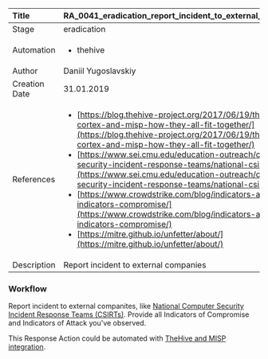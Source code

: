 | Title          | RA_0041_eradication_report_incident_to_external_companies                                                                                                      |
|:---------------|:-----------------------------------------------------------------------------------------------------------------|
| Stage    | eradication                                                            |
| Automation | <ul><li>thehive</li></ul> |
| Author    | Daniil Yugoslavskiy                                                          |
| Creation Date    | 31.01.2019                                            |
| References     | <ul><li>[https://blog.thehive-project.org/2017/06/19/thehive-cortex-and-misp-how-they-all-fit-together/](https://blog.thehive-project.org/2017/06/19/thehive-cortex-and-misp-how-they-all-fit-together/)</li><li>[https://www.sei.cmu.edu/education-outreach/computer-security-incident-response-teams/national-csirts/](https://www.sei.cmu.edu/education-outreach/computer-security-incident-response-teams/national-csirts/)</li><li>[https://www.crowdstrike.com/blog/indicators-attack-vs-indicators-compromise/](https://www.crowdstrike.com/blog/indicators-attack-vs-indicators-compromise/)</li><li>[https://mitre.github.io/unfetter/about/](https://mitre.github.io/unfetter/about/)</li></ul>                                  |
| Description    | Report incident to external companies                                                               |


### Workflow

Report incident to external companites, like [National Computer Security Incident Response Teams (CSIRTs)](https://www.sei.cmu.edu/education-outreach/computer-security-incident-response-teams/national-csirts/).
Provide all Indicators of Compromise and Indicators of Attack you've observed.

This Response Action could be automated with [TheHive and MISP integration](https://blog.thehive-project.org/2017/06/19/thehive-cortex-and-misp-how-they-all-fit-together/).
